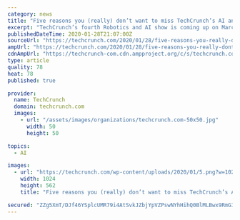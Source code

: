 ```yaml
---
category: news
title: "Five reasons you (really) don’t want to miss TechCrunch’s AI and Robotics show on March 3"
excerpt: "TechCrunch’s fourth Robotics and AI show is coming up on March 3 at UC Berkeley’s Zellerbach Hall. If past experience is any guide, the show is sure to draw a big crowd (cheap student rates here!) but there’s still time to grab a pass. If you’re wondering why you want to take a day out to catch a full day of interviews and audience Q&A ..."
publishedDateTime: 2020-01-28T21:07:00Z
sourceUrl: "https://techcrunch.com/2020/01/28/five-reasons-you-really-dont-want-to-miss-techcrunchs-ai-and-robotics-show-on-march-3/"
ampUrl: "https://techcrunch.com/2020/01/28/five-reasons-you-really-dont-want-to-miss-techcrunchs-ai-and-robotics-show-on-march-3/amp/"
cdnAmpUrl: "https://techcrunch-com.cdn.ampproject.org/c/s/techcrunch.com/2020/01/28/five-reasons-you-really-dont-want-to-miss-techcrunchs-ai-and-robotics-show-on-march-3/amp/"
type: article
quality: 78
heat: 78
published: true

provider:
  name: TechCrunch
  domain: techcrunch.com
  images:
    - url: "/assets/images/organizations/techcrunch.com-50x50.jpg"
      width: 50
      height: 50

topics:
  - AI

images:
  - url: "https://techcrunch.com/wp-content/uploads/2020/01/5.png?w=1024"
    width: 1024
    height: 562
    title: "Five reasons you (really) don’t want to miss TechCrunch’s AI and Robotics show on March 3"

secured: "ZZg5XmT/DJf46YSplcUMR79i4AtSvkJZbjYpVZPswNYhHihQ0BlMLBwx9RmGI+rgkW8xQPRzjeHjVX6sT50ycakKuje9/dJhd8Ay2g7now7r4wwbHj70/lHi0zEqKDRyIOigt8Z5cbF0viNruM5vEzDA/sHauCdv/+PjiHvhQoUuzW9rvCtDOIe8YsJtaLAEIjH20CPGnWGBEmhu+Wqvbqo0k2hTHDCLh7i3LQfrII8PWtrcSMJ4Vd/vTzyzKBgCpvzopyBH3HvM13zD/GpdPcU9UkKo5OQYqsqcNP0egN3Yk5MvmxhrMkH6++fywFrvdyzyyAjAiNLs9+Ax95AG54s5oPRm919B+0gfvzA9S4MRDgi5kYtjDnxqPUR770aZc9HKON8eXg807M6VsYaJR6XRQChrfOCFfqOwCzF0qnJDuZRn0IEIFLXOv6dRlIfhUqf0UnLD+cPsamCvIFle0itVxLGnDXaap6eBJq8E/Eg=;QKR1YNh7ApFTtY4iHpNZLw=="
---
```


